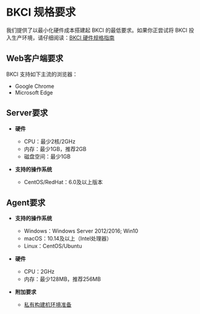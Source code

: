 # BKCI 规格要求

我们提供了以最小化硬件成本搭建起 BKCI 的最低要求。如果你正尝试将 BKCI 投入生产环境，请仔细阅读：[BKCI 硬件规格指南](bkci-ying-jian-gui-ge-zhi-nan.md)

## Web客户端要求
BKCI 支持如下主流的浏览器：

* Google Chrome
* Microsoft Edge


## Server要求
- **硬件**

    * CPU：最少2核/2GHz
    * 内存：最少1GB，推荐2GB
    * 磁盘空间：最少1GB

- **支持的操作系统**

    * CentOS/RedHat：6.0及以上版本


## **Agent要求**
-  **支持的操作系统**

    * Windows：Windows Server 2012/2016; Win10
    * macOS：10.14及以上（Intel处理器）
    * Linux：CentOS/Ubuntu

- **硬件**

    * CPU：2GHz
    * 内存：最少128MB，推荐256MB

- **附加要求**

    - [私有构建机环境准备](../../Services/Pipeline/Pools/self-hosted-agents/prepara-agent.md)

